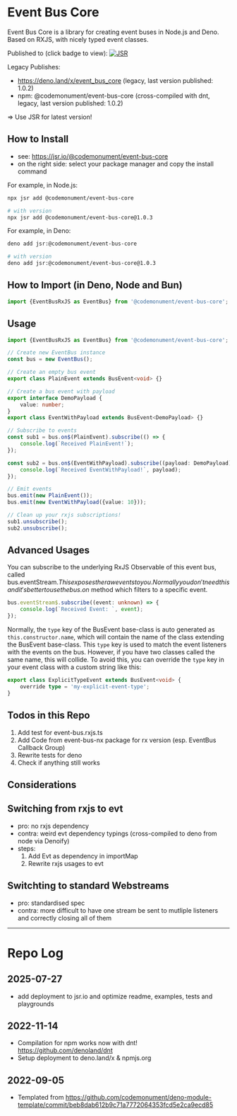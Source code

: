 # Event Bus Core

Event Bus Core is a library for creating event buses in Node.js and Deno. 
Based on RXJS, with nicely typed event classes.

Published to (click badge to view): [![JSR](https://jsr.io/badges/@codemonument/event-bus-core)](https://jsr.io/@codemonument/event-bus-core)

Legacy Publishes: 
- https://deno.land/x/event_bus_core (legacy, last version published: 1.0.2)
- npm: @codemonument/event-bus-core (cross-compiled with dnt, legacy, last version published: 1.0.2)

=> Use JSR for latest version!

## How to Install

- see: https://jsr.io/@codemonument/event-bus-core 
- on the right side: select your package manager and copy the install command

For example, in Node.js:
```bash
npx jsr add @codemonument/event-bus-core

# with version
npx jsr add @codemonument/event-bus-core@1.0.3
```

For example, in Deno:
```bash
deno add jsr:@codemonument/event-bus-core

# with version
deno add jsr:@codemonument/event-bus-core@1.0.3
```

## How to Import (in Deno, Node and Bun)

```ts
import {EventBusRxJS as EventBus} from '@codemonument/event-bus-core';
```

## Usage

```ts
import {EventBusRxJS as EventBus} from '@codemonument/event-bus-core';

// Create new EventBus instance
const bus = new EventBus();

// Create an empty bus event
export class PlainEvent extends BusEvent<void> {}

// Create a bus event with payload
export interface DemoPayload {
	value: number;
}
export class EventWithPayload extends BusEvent<DemoPayload> {}

// Subscribe to events
const sub1 = bus.on$(PlainEvent).subscribe(() => {
	console.log(`Received PlainEvent!`);
});

const sub2 = bus.on$(EventWithPayload).subscribe((payload: DemoPayload) => {
	console.log(`Received EventWithPayload!`, payload);
});

// Emit events
bus.emit(new PlainEvent());
bus.emit(new EventWithPayload({value: 10}));

// Clean up your rxjs subscriptions!
sub1.unsubscribe();
sub2.unsubscribe();
```

## Advanced Usages

You can subscribe to the underlying RxJS Observable of this event bus, called bus.eventStream$. 
This exposes the raw events to you. 
Normally you don't need this and it's better to use the bus.on$ method which filters to a specific event.

```ts
bus.eventStream$.subscribe((event: unknown) => {
	console.log(`Received Event: `, event);
});
```

Normally, the `type` key of the BusEvent base-class is auto generated as `this.constructor.name`, which will contain the name of the class extending the BusEvent base-class.
This `type` key is used to match the event listeners with the events on the bus.
However, if you have two classes called the same name, this will collide.
To avoid this, you can override the `type` key in your event class with a custom string like this:

```ts
export class ExplicitTypeEvent extends BusEvent<void> {
	override type = 'my-explicit-event-type';
}
```

## Todos in this Repo

1. Add test for event-bus.rxjs.ts
2. Add Code from event-bus-nx package for rx version (esp. EventBus Callback Group)
3. Rewrite tests for deno
4. Check if anything still works

## Considerations

## Switching from rxjs to evt

- pro: no rxjs dependency
- contra: weird evt dependency typings (cross-compiled to deno from node via Denoify)
- steps:
  1. Add Evt as dependency in importMap
  2. Rewrite rxjs usages to evt

## Switchting to standard Webstreams

- pro: standardised spec
- contra: more difficult to have one stream be sent to mutliple listeners and correctly closing all of them

--- 

# Repo Log

## 2025-07-27

- add deployment to jsr.io and optimize readme, examples, tests and playgrounds

## 2022-11-14

- Compilation for npm works now with dnt! https://github.com/denoland/dnt
- Setup deployment to deno.land/x & npmjs.org

## 2022-09-05

- Templated from https://github.com/codemonument/deno-module-template/commit/beb8dab612b9c71a7772064353fcd5e2ca9ecd85
